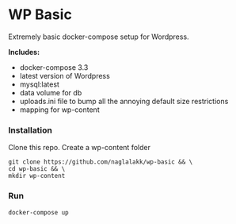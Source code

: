 WP Basic
=========

Extremely basic docker-compose setup for Wordpress.

**Includes:**

* docker-compose 3.3
* latest version of Wordpress
* mysql:latest
* data volume for db
* uploads.ini file to bump all the annoying default size restrictions
* mapping for wp-content

### Installation

Clone this repo. Create a wp-content folder

    git clone https://github.com/naglalakk/wp-basic && \
    cd wp-basic && \
    mkdir wp-content

### Run

    docker-compose up
